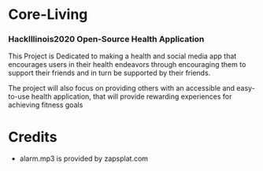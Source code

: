 # Core-Living
### HackIllinois2020 Open-Source Health Application
This Project is Dedicated to making a health and social media app that encourages users in their health endeavors  through encouraging them to support their friends and in turn be supported by their friends.

The project will also focus on providing others with an accessible and easy-to-use health application, that will provide rewarding experiences for achieving fitness goals

# Credits 
  - alarm.mp3 is provided by zapsplat.com
